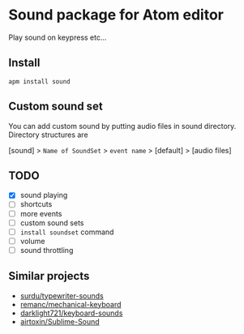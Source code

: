 # Sound package for Atom editor

Play sound on keypress etc...

## Install

`apm install sound`

## Custom sound set

You can add custom sound by putting audio files in sound directory.
Directory structures are

[sound] > `Name of SoundSet` > `event name` > [default] > [audio files]

## TODO

+ [x] sound playing
+ [ ] shortcuts
+ [ ] more events
+ [ ] custom sound sets
+ [ ] `install soundset` command
+ [ ] volume
+ [ ] sound throttling

## Similar projects

+ [surdu/typewriter-sounds](https://github.com/surdu/typewriter-sounds)
+ [remanc/mechanical-keyboard](https://github.com/remanc/mechanical-keyboard)
+ [darklight721/keyboard-sounds](https://github.com/darklight721/keyboard-sounds)
+ [airtoxin/Sublime-Sound](https://github.com/airtoxin/Sublime-Sound)
